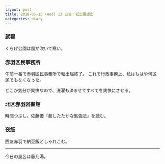 ```yaml
---
layout: post
title: 2018-06-13 (Wed) 13 日目：転出届提出
categories: diary
---
```


### 就寝

くらげ公園は風が吹いて寒い。

### 赤羽区民事務所

午前一番で赤羽区民事務所で転出届終了。
これで行政事務上、私はもはや何区民でもなくなった。

どこか気分が爽快なので、洗濯も済ませてすべてを爽快にさせる。

### 北区赤羽図書館

時間つぶし。佐藤優『超したたかな勉強法』を読む。

### 夜飯

西友赤羽で納豆飯としゃれこむ。

---

今日の風呂は藤乃湯。
